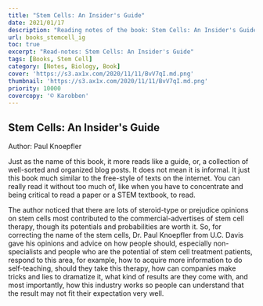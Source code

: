 ```yaml
---
title: "Stem Cells: An Insider's Guide"
date: 2021/01/17
description: "Reading notes of the book: Stem Cells: An Insider's Guide"
url: books_stemcell_ig
toc: true
excerpt: "Read-notes: Stem Cells: An Insider's Guide"
tags: [Books, Stem Cell]
category: [Notes, Biology, Book]
cover: 'https://s3.ax1x.com/2020/11/11/BvV7qI.md.png'
thumbnail: 'https://s3.ax1x.com/2020/11/11/BvV7qI.md.png'
priority: 10000
covercopy: '© Karobben'
---
```



## Stem Cells: An Insider's Guide
Author: Paul Knoepfler

Just as the name of this book, it more reads like a guide, or, a collection of well-sorted and organized blog posts. It does not mean it is informal. It just this book much similar to the free-style of texts on the internet. You can really read it without too much of, like when you have to concentrate and being critical to read a paper or a STEM textbook, to read.

The author noticed that there are lots of steroid-type or prejudice opinions on stem cells most contributed to the commercial-advertises of stem cell therapy, though its potentials and probabilities are worth it. So, for correcting the name of the stem cells, Dr. Paul Knoepfler from U.C. Davis gave his opinions and advice on how people should, especially non-specialists and people who are the potential of stem cell treatment patients, respond to this area, for example, how to acquire more information to do self-teaching, should they take this therapy, how can companies make tricks and lies to dramatize it, what kind of results are they come with, and most importantly, how this industry works so people can understand that the result may not fit their expectation very well.
